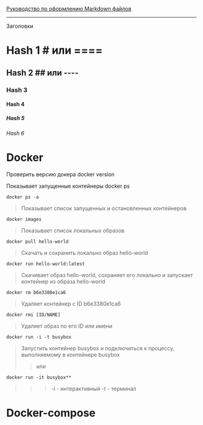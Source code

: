 [Руководство по оформлению Markdown файлов](https://gist.github.com/Jekins/2bf2d0638163f1294637 "Официальный FAQ")

-----------

Заголовки
# Hash 1 # или ====
## Hash 2 ## или ----
### Hash 3 
#### Hash 4
##### Hash 5
###### Hash 6

Docker
=======
Проверить версию докера
    docker version

Показывает запущенные контейнеры
    docker ps

    docker ps -a
> Показывает список запущенных и остановленных контейнеров

    docker images
> Показывает список локальных образов

    docker pull hello-world
> Скачать и сохранить локально образ hello-world

    docker run hello-world:latest
> Скачивает образ hello-world, сохраняет его локально и запускает контейнер из образа hello-world

    docker rm b6e3380e1ca6
> Удаляет контейнер с ID b6e3380e1ca6

    docker rmi [ID/NAME]
> Удаляет образ по его ID или имени

    docker run -i -t busybox
> Запустить контейнер busybox и подключиться к процессу, выполняемому в контейнере busybox 
>> или

    docker run -it busybox**
>>> -i - интерактивный
>>> -t - терминал


Docker-compose
=============